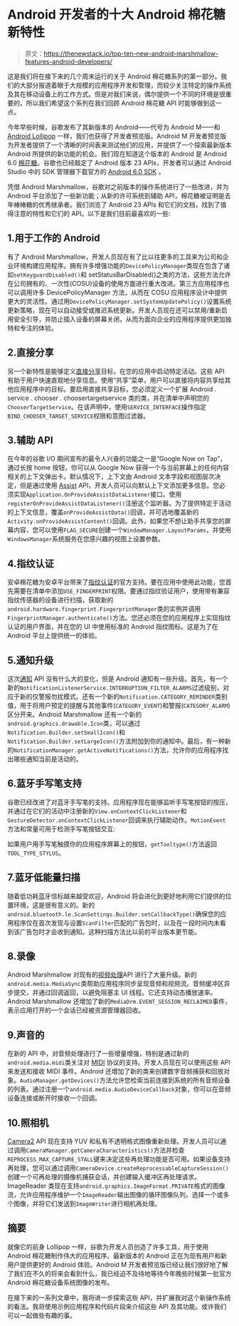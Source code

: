 # Android 开发者的十大 Android 棉花糖新特性

> 原文：<https://thenewstack.io/top-ten-new-android-marshmallow-features-android-developers/>

这是我们将在接下来的几个周末运行的关于 Android 棉花糖系列的第一部分。我们的大部分报道着眼于大规模的应用程序开发和管理，而较少关注特定的操作系统及其在移动设备上的工作方式。但是对我们来说，偶尔提供一个不同的环境是很重要的，所以我们希望这个系列在我们回顾 Android 棉花糖 API 时能够做到这一点。

今年早些时候，谷歌发布了其新版本的 Android——代号为 Android M——和 [Android Lollipop](https://www.android.com/versions/lollipop-5-0/) 一样，我们也获得了开发者预览版。Android M 开发者预览版为开发者提供了一个清晰的时间表来测试他们的应用，并提供了一个探索最新版本 Android 所提供的新功能的机会。我们现在知道这个版本的 Android 是 Android 6.0 [棉花糖](http://www.androidcentral.com/welcome-android-60-marshmallow-era)。谷歌也已经敲定了 Android 版本 23 APIs，开发者可以通过 Android Studio 中的 SDK 管理器下载官方的 [Android 6.0 SDK](https://developer.android.com/preview/index.html) 。

凭借 Android Marshmallow，谷歌对之前版本的操作系统进行了一些改进，并为 Android 平台添加了一些新功能；从新的许可系统到辅助 API，棉花糖被证明是去年棒棒糖的优秀继承者。我们浏览了 Android 23 APIs 和它们的文档，找到了值得注意的特性和它们的 API。以下是我们目前最喜欢的一些:

## 1.用于工作的 Android

有了 Android Marshmallow，开发人员现在有了比以往更多的工具来为公司和企业环境构建应用程序。拥有许多增强功能的`DevicePolicyManager`类现在包含了诸如`setKeyguardDisabled()`和 setStatusBarDisabled()之类的方法，这些方法允许在公司拥有的、一次性(COSU)设备的使用方面进行重大改进。第三方应用程序也可以调用许多 DevicePolicyManager 方法，从而在 COSU 应用程序设计中提供更大的灵活性。通过用`DevicePolicyManager.setSystemUpdatePolicy()`设置系统更新策略，现在可以自动接受或推迟系统更新。开发人员现在还可以禁用/重新启用安全引导，并防止插入设备的屏幕关闭，从而为面向企业的应用程序提供更加独特和专注的体验。

## 2.直接分享

另一个新特性是能够定义[直接分享](https://developer.android.com/preview/api-overview.html#direct-share)目标，在您的应用中启动特定活动。这些 API 有助于用户快速直观地分享信息。使用“共享”菜单，用户可以直接将内容共享给其他应用程序中的目标。要启用直接共享目标，您必须定义一个扩展 Android . service . chooser . choosertargetservice 类的类，并在清单中声明您的`ChooserTargetService`。在该声明中，使用`SERVICE_INTERFACE`操作指定`BIND_CHOOSER_TARGET_SERVICE`权限和意图过滤器。

## 3.辅助 API

在今年的谷歌 I/O 期间宣布的最令人兴奋的功能之一是“Google Now on Tap”，通过长按 home 按钮，你可以从 Google Now 获得一个与当前屏幕上的任何内容相关的上下文弹出卡。默认情况下，上下文由 Android 文本字段和视图层次决定，但是通过使用 [Assist](https://developer.android.com/preview/api-overview.html#assist) API，开发人员可以向默认上下文添加更多信息。您必须实现`Application.OnProvideAssistDataListener`接口。使用`registerOnProvideAssistDataListener()`注册这个监听器。为了提供特定于活动的上下文信息，覆盖`onProvideAssistData()`回调，并可选地覆盖新的`Activity.onProvideAssistContent()`回调。此外，如果您不想让助手共享您的屏幕内容，您可以使用`FLAG_SECURE`创建一个`WindowManager.LayoutParams`，并使用`WindowsManager`系统服务在您感兴趣的视图上设置参数。

## 4.指纹认证

安卓棉花糖为安卓平台带来了[指纹认证](https://developer.android.com/preview/api-overview.html#authentication)的官方支持。要在应用中使用此功能，您首先需要在清单中添加`USE_FINGERPRINT`权限。要通过指纹验证用户，使用带有兼容指纹传感器的设备进行扫描，获取新的`android.hardware.fingerprint.FingerprintManager`类的实例并调用`FingerprintManager.authenticate()`方法。您还必须在您的应用程序上实现指纹认证的用户界面，并在您的 UI 中使用标准的 Android 指纹图标。这是为了在 Android 平台上提供统一的体验。

## 5.通知升级

这次[通知](https://developer.android.com/preview/api-overview.html#notifications) API 没有什么大的变化，但是 Android 通知有一些升级。首先，有一个新的`NotificationListenerService.INTERRUPTION_FILTER_ALARMS`过滤级别，对应于新的仅警报勿扰模式。还有一个新的`Notification.CATEGORY_REMINDER`类别值，用于将用户预定的提醒与其他事件(`CATEGORY_EVENT`)和警报(`CATEGORY_ALARM`)区分开来。Android Marshmallow 还有一个新的`android.graphics.drawable.Icon`类，可以通过`Notification.Builder.setSmallIcon()`和`Notification.Builder.setLargeIcon()`方法附加到你的通知中。最后，有一种新的`NotificationManager.getActiveNotifications()`方法，允许你的应用程序找出哪些通知当前是活动的。

## 6.蓝牙手写笔支持

谷歌已经改进了对蓝牙手写笔的支持。应用程序现在能够监听手写笔按钮的按压，并通过在它们的活动中注册新的`View.onContextClickListener`和`GestureDetector.onContextClickListener`回调来执行辅助动作。`MotionEvent`方法和常量可用于检测手写笔按钮交互:

如果用户用手写笔触摸你的应用程序屏幕上的按钮，`getTooltype()`方法返回`TOOL_TYPE_STYLUS`。

## 7.蓝牙低能量扫描

随着低功耗蓝牙信标越来越受欢迎，Android 将会进化到更好地利用它们提供的位置环境，这是很有意义的。新的`android.bluetooth.le.ScanSettings.Builder.setCallbackType()`确保您的应用程序仅在首次发现与设置`ScanFilter`匹配的广告包时，以及在一段时间内未看到该广告包时才会收到通知。这种扫描方法比以前的平台版本更节能。

## 8.录像

Android Marshmallow 对现有的[视频处理](https://developer.android.com/preview/api-overview.html#video)API 进行了大量升级。新的`android.media.MediaSync`类帮助应用程序同步呈现音频和视频流。音频缓冲区异步提交，并通过回调返回，以避免阻塞主 UI 线程。它还支持动态播放速率。Android Marshmallow 还增加了新的`MediaDrm.EVENT_SESSION_RECLAIMED`事件，表示应用打开的一个会话已经被资源管理器回收。

## 9.声音的

在新的 API 中，对音频处理进行了一些增量增强，特别是通过新的`android.media.midi`类关注对 [MIDI](https://developer.android.com/preview/api-overview.html#audio) 协议的支持。开发人员现在可以使用这些 API 来发送和接收 MIDI 事件。Android 还增加了新的类来创建数字音频捕获和回放对象。`AudioManager.getDevices()`方法允许您检索当前连接到系统的所有音频设备的列表。通过注册一个`android.media.AudioDeviceCallback`对象，你可以在音频设备连接或断开时接收一个回调。

## 10.照相机

[Camera2](https://developer.android.com/reference/android/hardware/camera2/package-summary.html) API 现在支持 YUV 和私有不透明格式图像重新处理。开发人员可以通过调用`CameraManager.getCameraCharacteristics()`方法并检查`REPROCESS_MAX_CAPTURE_STALL`键来决定这些再处理功能是否可用。如果设备支持再处理，您可以通过调用`CameraDevice.createReprocessableCaptureSession()`创建一个可再处理的摄像机捕获会话，并创建输入缓冲区再处理请求。ImageReader 类现在支持`android.graphics.ImageFormat.PRIVATE`格式的图像流，允许应用程序维护一个`ImageReader`输出图像的循环图像队列，选择一个或多个图像，并将它们发送到`ImageWriter`进行相机再处理。

## 摘要

就像它的前身 Lollipop 一样，谷歌为开发人员创造了许多工具，用于使用 Android 棉花糖制作伟大的应用程序。最新版本的 Android 正在为现有用户和新用户提供更好的 Android 体验。Android M 开发者预览版已经让我们很好地了解了我们在不久的将来会看到什么，我已经迫不及待地等待今年晚些时候第一批官方 Android 棉花糖设备系统图像的发布。

在接下来的一系列文章中，我将进一步探索这些 API，并扩展我对这个新操作系统的看法。我将使用示例应用程序和代码片段来介绍这些 API 及其功能。或许我们可以一起做些有趣的事。

<svg xmlns:xlink="http://www.w3.org/1999/xlink" viewBox="0 0 68 31" version="1.1"><title>Group</title> <desc>Created with Sketch.</desc></svg>